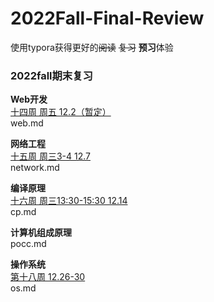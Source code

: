 # 2022Fall-Final-Review

使用typora获得更好的~~阅读~~ ~~复习~~ **预习**体验

### 2022fall期末复习 <br>
**Web开发** <br>
<u>十四周 周五 12.2（暂定）</u> <br>
web.md <br>

**网络工程**<br>
<u>十五周 周三3-4 12.7</u> <br>
network.md<br>

**编译原理**<br>
<u>十六周 周三13:30-15:30 12.14</u> <br>
cp.md<br>

**计算机组成原理**<br>
pocc.md <br>

**操作系统**<br>
<u>第十八周 12.26-30</u> <br>
os.md<br>




